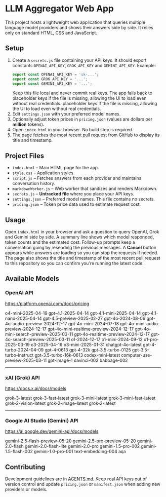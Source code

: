 # LLM Aggregator Web App

This project hosts a lightweight web application that queries multiple language model providers and shows their answers side by side. It relies only on standard HTML, CSS and JavaScript.

## Setup
1. Create a `secrets.js` file containing your API keys.
   It should export constants `OPENAI_API_KEY`, `GROK_API_KEY` and `GEMINI_API_KEY`.
   Example:
   ```js
   export const OPENAI_API_KEY = 'sk-...';
   export const GROK_API_KEY = '...';
   export const GEMINI_API_KEY = '...';
   ```
   Keep this file local and never commit real keys. The app falls back to placeholder keys if the file is missing, allowing the UI to load even without real credentials.
   placeholder keys if the file is missing, allowing the UI to load even without
   real credentials.
2. Edit `settings.json` with your preferred model names.
3. Optionally adjust token prices in `pricing.json` (values are dollars per **million** tokens).
4. Open `index.html` in your browser. No build step is required.
5. The page fetches the most recent pull request from GitHub to display its title and timestamp.

## Project Files
- `index.html` – Main HTML page for the app.
- `style.css` – Application styles.
- `script.js` – Fetches answers from each provider and maintains conversation history.
- `markdownWorker.js` – Web worker that sanitizes and renders Markdown.
- `secrets.js` – **Untracked file** where you place your API keys.
- `settings.json` – Preferred model names. This file contains no secrets.
- `pricing.json` – Token price data used to estimate request cost.

## Usage
Open `index.html` in your browser and ask a question to query OpenAI, Grok and Gemini side by side. A summary line shows which model responded, token counts and the estimated cost. Follow-up prompts keep a conversation going by resending the previous messages. A **Cancel** button appears while answers are loading so you can stop the requests if needed.
The page also shows the title and timestamp of the most recent pull request to this repository so you can confirm you're running the latest code.

## Available Models

### OpenAI API
https://platform.openai.com/docs/pricing

o4-mini-2025-04-16
gpt-4.1-2025-04-14
gpt-4.1-mini-2025-04-14
gpt-4.1-nano-2025-04-14
gpt-4.5-preview-2025-02-27
gpt-4o-2024-08-06
gpt-4o-audio-preview-2024-12-17
gpt-4o-mini-2024-07-18
gpt-4o-mini-audio-preview-2024-12-17
gpt-4o-mini-realtime-preview-2024-12-17
gpt-4o-mini-search-preview-2025-03-11
gpt-4o-realtime-preview-2024-12-17
gpt-4o-search-preview-2025-03-11
o1-2024-12-17
o1-mini-2024-09-12
o1-pro-2025-03-19
o3-2025-04-16
o3-mini-2025-01-31
chatgpt-4o-latest
gpt-4-turbo-2024-04-09
gpt-4-0613
gpt-4-32k
gpt-3.5-turbo-0125
gpt-3.5-turbo-instruct
gpt-3.5-turbo-16k-0613
codex-mini-latest
computer-use-preview-2025-03-11
gpt-image-1
davinci-002
babbage-002

---

### xAI (Grok) API
https://docs.x.ai/docs/models

grok-3-latest
grok-3-fast-latest
grok-3-mini-latest
grok-3-mini-fast-latest
grok-2-vision-latest
grok-2-image-latest
grok-2-latest

---

### Google AI Studio (Gemini) API
https://ai.google.dev/gemini-api/docs/models

gemini-2.5-flash-preview-05-20
gemini-2.5-pro-preview-05-20
gemini-2.0-flash
gemini-2.0-flash-lite
gemini-2.0-pro
gemini-1.5-pro-002
gemini-1.5-flash-002
gemini-1.0-pro-001
text-embedding-004
aqa

## Contributing

Development guidelines are in [AGENTS.md](AGENTS.md). Keep real API keys out of
version control and update `pricing.json` or `manifest.json` when adding new
providers or models.

